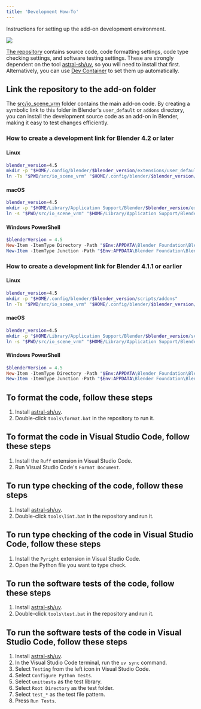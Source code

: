 ```yaml
---
title: 'Development How-To'
---
```


Instructions for setting up the add-on development environment.

![](/assets/images/development.gif)

[The repository](https://github.com/saturday06/VRM-Addon-for-Blender) contains
source code, code formatting settings, code type checking settings, and software
testing settings. These are strongly dependent on the tool
[astral-sh/uv](https://docs.astral.sh/uv/), so you will need to install that
first. Alternatively, you can use [Dev Container](https://containers.dev/) to
set them up automatically.

## Link the repository to the add-on folder

The
[src/io_scene_vrm](https://github.com/saturday06/VRM-Addon-for-Blender/tree/main/src/io_scene_vrm)
folder contains the main add-on code. By creating a symbolic link to this folder
in Blender's `user_default` or `addons` directory, you can install the
development source code as an add-on in Blender, making it easy to test changes
efficiently.

### How to create a development link for Blender 4.2 or later

#### Linux

```sh
blender_version=4.5
mkdir -p "$HOME/.config/blender/$blender_version/extensions/user_default"
ln -Ts "$PWD/src/io_scene_vrm" "$HOME/.config/blender/$blender_version/extensions/user_default/vrm"
```

#### macOS

```sh
blender_version=4.5
mkdir -p "$HOME/Library/Application Support/Blender/$blender_version/extensions/user_default"
ln -s "$PWD/src/io_scene_vrm" "$HOME/Library/Application Support/Blender/$blender_version/extensions/user_default/vrm"
```

#### Windows PowerShell

```powershell
$blenderVersion = 4.5
New-Item -ItemType Directory -Path "$Env:APPDATA\Blender Foundation\Blender\$blenderVersion\extensions\user_default" -Force
New-Item -ItemType Junction -Path "$Env:APPDATA\Blender Foundation\Blender\$blenderVersion\extensions\user_default\vrm" -Value "$(Get-Location)\src\io_scene_vrm"
```

### How to create a development link for Blender 4.1.1 or earlier

#### Linux

```sh
blender_version=4.5
mkdir -p "$HOME/.config/blender/$blender_version/scripts/addons"
ln -Ts "$PWD/src/io_scene_vrm" "$HOME/.config/blender/$blender_version/scripts/addons/io_scene_vrm"
```

#### macOS

```sh
blender_version=4.5
mkdir -p "$HOME/Library/Application Support/Blender/$blender_version/scripts/addons"
ln -s "$PWD/src/io_scene_vrm" "$HOME/Library/Application Support/Blender/$blender_version/scripts/addons/io_scene_vrm"
```

#### Windows PowerShell

```powershell
$blenderVersion = 4.5
New-Item -ItemType Directory -Path "$Env:APPDATA\Blender Foundation\Blender\$blenderVersion\scripts\addons" -Force
New-Item -ItemType Junction -Path "$Env:APPDATA\Blender Foundation\Blender\$blenderVersion\scripts\addons\io_scene_vrm" -Value "$(Get-Location)\src\io_scene_vrm"
```

## To format the code, follow these steps

1. Install [astral-sh/uv](https://docs.astral.sh/uv/).
2. Double-click `tools\format.bat` in the repository to run it.

## To format the code in Visual Studio Code, follow these steps

1. Install the `Ruff` extension in Visual Studio Code.
2. Run Visual Studio Code's `Format Document`.

## To run type checking of the code, follow these steps

1. Install [astral-sh/uv](https://docs.astral.sh/uv/).
2. Double-click `tools\lint.bat` in the repository and run it.

## To run type checking of the code in Visual Studio Code, follow these steps

1. Install the `Pyright` extension in Visual Studio Code.
2. Open the Python file you want to type check.

## To run the software tests of the code, follow these steps

1. Install [astral-sh/uv](https://docs.astral.sh/uv/).
2. Double-click `tools\test.bat` in the repository and run it.

## To run the software tests of the code in Visual Studio Code, follow these steps

1. Install [astral-sh/uv](https://docs.astral.sh/uv/).
2. In the Visual Studio Code terminal, run the `uv sync` command.
3. Select `Testing` from the left icon in Visual Studio Code.
4. Select `Configure Python Tests`.
5. Select `unittests` as the test library.
6. Select `Root Directory` as the test folder.
7. Select `test_*` as the test file pattern.
8. Press `Run Tests`.
